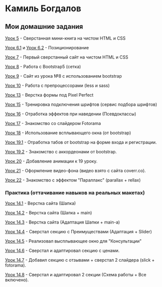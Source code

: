 

# Камиль Богдалов
## Мои домашние задания

[Урок 5](https://kamiligo.github.io/homework/lesson_5/ "Мини-книга") - Сверстанная мини-книга на чистом HTML и CSS

[Урок 6.1](https://kamiligo.github.io/homework/lesson_6-1/ "Шапка сайта") и [Урок 6.2](kamiligo.github.io/lesson_6-2/ "Центрированный квадрат") - Позиционирование

[Урок 7](https://kamiligo.github.io/homework/lesson_7/ "Первый чистый сайт") - Первый сверстанный сайт на чистом HTML и CSS

[Урок 8](https://kamiligo.github.io/homework/lesson_8/ "Bootstrap") - Работа с Bootstrap5 (сетка)

[Урок 9](https://kamiligo.github.io/homework/lesson_9/ "Сайт с bootstrap") - Сайт из урока №8 с использованием bootstrap

[Урок 10](https://kamiligo.github.io/homework/lesson_10/ "less") - Работа с препроцессорами (less и sass)

[Урок 13](https://kamiligo.github.io/homework/lesson_13/ "Pixel Perfect") - Верстка формы под Pixel Perfect

[Урок 15](https://kamiligo.github.io/homework/lesson_15/ "Сервис по подбору шрифта") - Тренировка подключения шрифтов (сервис подбора шрифтов)

[Урок 16](https://kamiligo.github.io/homework/lesson_16/ "Эффекты при наведении") - Отработка эффектов при наведении (Псевдоклассы)

[Урок 17](https://kamiligo.github.io/homework/lesson_17/ "Слайдер для фотографий") - Знакомство со слайдером Fotorama

[Урок 18](https://kamiligo.github.io/homework/lesson_18/ "Всплывающее окно") - Использование всплывающего окна (от bootstrap)

[Урок 19.1](https://kamiligo.github.io/homework/lesson_19p1/ "Форма регистрации с переключением по вкладкам") - Отработка табов от bootstrap на форме входа и регистрации.

[Урок 19.2](https://kamiligo.github.io/homework/lesson_19p2/ "Аккордеон") - Знакомство с аккордеонами от bootstrap.

[Урок 20](https://kamiligo.github.io/homework/lesson_20/ "Анимация") - Добавление анимации к 19 уроку.

[Урок 21](https://kamiligo.github.io/homework/lesson_21/ "Видео-фон") - Оформление видео-фона (видео взято с сайта coverr.co).

[Урок 22](https://kamiligo.github.io/homework/lesson_22/ "Параллакс") - Знакомство с эффектом "Параллакс" (parallax + rellax)

### Практика (оттачивание навыков на реальных макетах)

[Урок 14.1](https://kamiligo.github.io/homework/lesson_14/ "Шапка будущего сайта") - Верстка сайта (Шапка)

[Урок 14.2](https://kamiligo.github.io/homework/lesson_14_p2/ "Главное содержимое будущего сайта") - Верстка сайта (Шапка + main)

[Урок 14.3](https://kamiligo.github.io/homework/lesson_14_p3/ "Адаптация главного содержания") - Верстка сайта (Адаптация Шапки + main-a)

[Урок 14.4](https://kamiligo.github.io/homework/lesson_14_p4/ "Блок с преимуществами") - Сверстал секцию с Преимуществами (Адаптация + Slider)

[Урок 14.5](https://kamiligo.github.io/homework/lesson_14_p5/ "Всплывающее окно") - Реализовал высплывающее окно для "Консультации"

[Урок 14.6](https://kamiligo.github.io/homework/lesson_14_p6/ "Блок с ценами") - Сверстал и адаптировал секцию с ценами.

[Урок 14.7](https://kamiligo.github.io/homework/lesson_14_p7/ "Отзывы") - Добавил секцию с отзывами + сверстал 2 слайдера (slick + fotorama).

[Урок 14.8](https://kamiligo.github.io/homework/lesson_14_p8/ "Схема работы + Все включено") - Сверстал и адаптировал 2 секции (Схема работы + Все включено).

